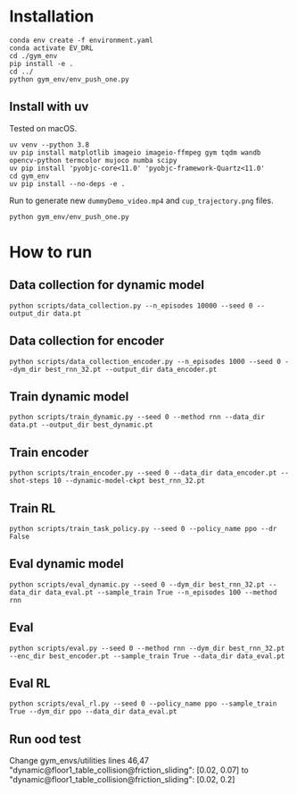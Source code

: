 # Installation
```
conda env create -f environment.yaml
conda activate EV_DRL
cd ./gym_env
pip install -e .
cd ../
python gym_env/env_push_one.py
```

## Install with uv

Tested on macOS.

```
uv venv --python 3.8
uv pip install matplotlib imageio imageio-ffmpeg gym tqdm wandb opencv-python termcolor mujoco numba scipy
uv pip install 'pyobjc-core<11.0' 'pyobjc-framework-Quartz<11.0'
cd gym_env
uv pip install --no-deps -e .
```

Run to generate new `dummyDemo_video.mp4` and `cup_trajectory.png` files.

```
python gym_env/env_push_one.py
```
# How to run
## Data collection for dynamic model
```
python scripts/data_collection.py --n_episodes 10000 --seed 0 --output_dir data.pt
```
## Data collection for encoder
```
python scripts/data_collection_encoder.py --n_episodes 1000 --seed 0 --dym_dir best_rnn_32.pt --output_dir data_encoder.pt
```

## Train dynamic model
```
python scripts/train_dynamic.py --seed 0 --method rnn --data_dir data.pt --output_dir best_dynamic.pt 
```
## Train encoder
```
python scripts/train_encoder.py --seed 0 --data_dir data_encoder.pt --shot-steps 10 --dynamic-model-ckpt best_rnn_32.pt 
```
## Train RL
```
python scripts/train_task_policy.py --seed 0 --policy_name ppo --dr False
```
## Eval dynamic model
```
python scripts/eval_dynamic.py --seed 0 --dym_dir best_rnn_32.pt --data_dir data_eval.pt --sample_train True --n_episodes 100 --method rnn 
```

## Eval 
```
python scripts/eval.py --seed 0 --method rnn --dym_dir best_rnn_32.pt --enc_dir best_encoder.pt --sample_train True --data_dir data_eval.pt 
```

## Eval RL
```
python scripts/eval_rl.py --seed 0 --policy_name ppo --sample_train True --dym_dir ppo --data_dir data_eval.pt
```

## Run ood test
Change gym_envs/utilities lines 46,47 "dynamic@floor1_table_collision@friction_sliding": [0.02, 0.07] to "dynamic@floor1_table_collision@friction_sliding": [0.02, 0.2] 
